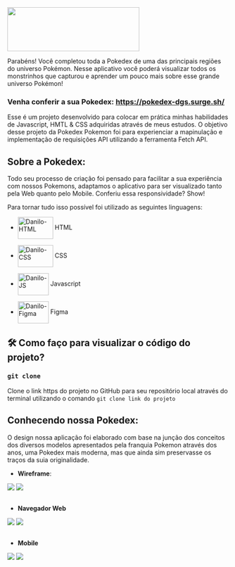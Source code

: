 <img height="100" width="300" src="https://user-images.githubusercontent.com/102326226/210257976-a0932846-6536-4733-ae0e-63cf5752c9a3.png"/>

<p>Parabéns! Você completou toda a Pokedex de uma das principais regiões do universo Pokémon. Nesse aplicativo você poderá visualizar todos os monstrinhos que capturou e aprender um pouco mais sobre esse grande universo Pokémon!</p>

### <p><strong>Venha conferir a sua Pokedex: https://pokedex-dgs.surge.sh/</strong><p/>

<p>Esse é um projeto desenvolvido para colocar em prática minhas habilidades de Javascript, HMTL & CSS adquiridas através de meus estudos. O objetivo desse projeto da Pokedex Pokemon foi para experienciar a mapinulação e implementação de requisições API utilizando a ferramenta Fetch API.</p>

##

## Sobre a Pokedex:

<p>Todo seu processo de criação foi pensado para facilitar a sua experiência com nossos Pokemons, adaptamos o aplicativo para ser visualizado tanto pela Web quanto pelo Mobile. Conferiu essa responsividade? Show!</p>

<p>Para tornar tudo isso possível foi utilizado as seguintes linguagens:</p>

- <img align="center" alt="Danilo-HTML" height="50" width="80" src="https://cdn.jsdelivr.net/gh/devicons/devicon/icons/html5/html5-original-wordmark.svg"/> HTML

- <img align="center" alt="Danilo-CSS" height="50" width="80" src="https://cdn.jsdelivr.net/gh/devicons/devicon/icons/css3/css3-original-wordmark.svg"/> CSS

- <img align="center" alt="Danilo-JS" height="50" width="70" src="https://cdn.jsdelivr.net/gh/devicons/devicon/icons/javascript/javascript-original.svg"/> Javascript

- <img align="center" alt="Danilo-Figma" height="50" width="70" src="https://cdn.jsdelivr.net/gh/devicons/devicon/icons/figma/figma-original.svg"/> Figma

##

## 🛠️ Como faço para visualizar o código do projeto?

### `git clone`

Clone o link https do projeto no GitHub para seu repositório local através do terminal utilizando o comando `git clone link do projeto`

##

## Conhecendo nossa Pokedex:

<p>O design nossa aplicação foi elaborado com base na junção dos conceitos dos diversos modelos apresentados pela franquia Pokemon através dos anos, uma Pokedex mais moderna, mas que ainda sim preservasse os traços da suia originalidade.</p>

- <p><strong>Wireframe</strong>:</p>

<div style="display: inline_block">
  <img src="https://user-images.githubusercontent.com/102326226/210261790-741345d9-11aa-4060-a687-d903dbad5e2d.png"/>
  <img src="https://user-images.githubusercontent.com/102326226/210261797-c78da2a5-ecae-4113-a29d-e4b1658ab491.png"/>
</div>

##

- <p><strong>Navegador Web</strong></p>

<div style="display: inline_block">
  <img src="https://user-images.githubusercontent.com/102326226/210263021-622227e0-3dfa-4257-a4d8-7dba946978f0.png"/>
  <img src="https://user-images.githubusercontent.com/102326226/210263055-c8019f4e-da34-4c14-a35d-39d517107ba7.png"/>
</div>

##

- <p><strong>Mobile</strong></p>
<div style="display: inline_block">
  <img src="https://user-images.githubusercontent.com/102326226/210263127-bf631019-deab-4852-a69e-dc5ab5eadd88.png"/>
  <img src="https://user-images.githubusercontent.com/102326226/210263225-a9589430-f081-4171-923f-7b03ba06c277.png"/>
</div>

